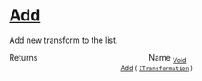 # [Add](./SequentialTransformPipeline-100663510.md)

Add new transform to the list.

Returns<img width=200/>Name
<sub>[Void](https://docs.microsoft.com/en-us/dotnet/api/System.Void)</sub><img width=200/><sub>[Add](./SequentialTransformPipeline-100663510.md) ( [`ITransformation`](./../../ITransformation.md) )</sub><br>


